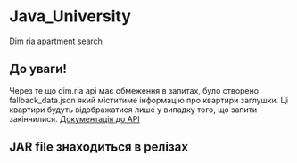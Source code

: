 # Java_University
 Dim ria apartment search 
## До уваги!
Через те що dim.ria api має обмеження в запитах, було створено fallback_data.json який міститиме інформацію про квартири заглушки.
Ці квартири будуть відображатися лише у випадку того, що запити закінчилися.
[Документація до API](https://docs-developers.ria.com/en/dim_ria/how_to_work_with_api)
## JAR file знаходиться в релізах

